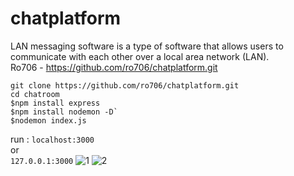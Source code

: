 # chatplatform


LAN messaging software is a type of software that allows users to communicate with each other over a local area network (LAN).<br>
Ro706 - https://github.com/ro706/chatplatform.git
```
git clone https://github.com/ro706/chatplatform.git
cd chatroom 
$npm install express  
$npm install nodemon -D` 
$nodemon index.js 
```
run :
`localhost:3000`<br>
or <br>
`127.0.0.1:3000`
![1](https://github.com/Ro706/chatplatform/assets/60247178/cd5bd823-01b7-4ef7-9910-3da093f1330a)
![2](https://github.com/Ro706/chatplatform/assets/60247178/305e7ffa-3dd6-4e17-b2d2-0187bef66cb2)
